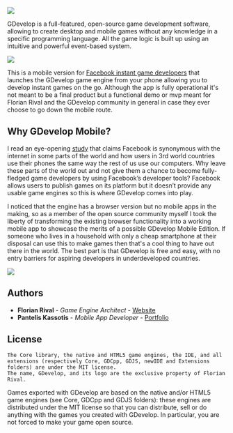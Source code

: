 ![](https://raw.githubusercontent.com/4ian/GDevelop/master/Core/docs/images/gdlogo.png)

GDevelop is a full-featured, open-source game development software, allowing to create desktop and mobile games without any knowledge in a specific programming language. All the game logic is built up using an intuitive and powerful event-based system.

![](https://raw.githubusercontent.com/4ian/GDevelop/master/Core/docs/images/demo.gif)

This is a mobile version for [Facebook instant game developers](https://developers.facebook.com/) that launches the GDevelop game engine from your phone allowing you to develop instant games on the go. Although the app is fully operational it's not meant to be a final product but a functional demo or mvp meant for Florian Rival and the GDevelop community in general in case they ever choose to go down the mobile route.

## Why GDevelop Mobile?

I read an eye-opening [study](https://qz.com/333313/milliions-of-facebook-users-have-no-idea-theyre-using-the-internet/) that claims Facebook is synonymous with the internet in some parts of the world and how users in 3rd world countries use their phones the same way the rest of us use our computers. Why leave these parts of the world out and not give them a chance to become fully-fledged game developers by using Facebook’s developer tools? Facebook allows users to publish games on its platform but it doesn’t provide any usable game engines so this is where GDevelop comes into play. 

I noticed that the engine has a browser version but no mobile apps in the making, so as a member of the open source community myself I took the liberty of transforming the existing browser functionality into a working mobile app to showcase the merits of a possible GDevelop Mobile Edition. If someone who lives in a household with only a cheap smartphone at their disposal can use this to make games then that's a cool thing to have out there in the world. The best part is that GDevelop is free and easy, with no entry barriers for aspiring developers in underdeveloped countries.

![](https://camo.githubusercontent.com/e5e972d6e8c1004f9c34bf831a944c9800f094afac7af2932a5fa663ffa055d9/687474703a2f2f636f6d70696c67616d65732e6e65742f6173736574732f6275622f73637265656e73686f74732d6261636b67726f756e642e6a7067)

## Authors

* **Florian Rival** - *Game Engine Architect* - [Website](https://gdevelop-app.com/)
* **Pantelis Kassotis** - *Mobile App Developer* - [Portfolio](https://panteliskassotis.com/)

## License

    The Core library, the native and HTML5 game engines, the IDE, and all extensions (respectively Core, GDCpp, GDJS, newIDE and Extensions folders) are under the MIT license.
    The name, GDevelop, and its logo are the exclusive property of Florian Rival.

Games exported with GDevelop are based on the native and/or HTML5 game engines (see Core, GDCpp and GDJS folders): these engines are distributed under the MIT license so that you can distribute, sell or do anything with the games you created with GDevelop. In particular, you are not forced to make your game open source.
